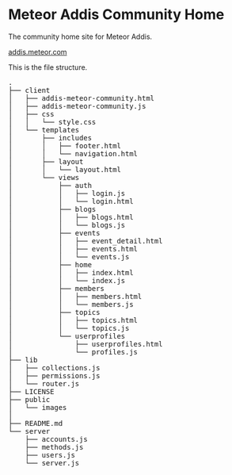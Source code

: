 Meteor Addis Community Home
==========================

The community home site for Meteor Addis.

[addis.meteor.com](http://addis.meteor.com/ "Official Site")

This is the file structure.
<pre>
.
├── client
│   ├── addis-meteor-community.html
│   ├── addis-meteor-community.js
│   ├── css
│   │   └── style.css
│   └── templates
│       ├── includes
│       │   ├── footer.html
│       │   └── navigation.html
│       ├── layout
│       │   └── layout.html
│       └── views
│           ├── auth
│           │   ├── login.js
│           │   └── login.html
│           ├── blogs
│           │   ├── blogs.html
│           │   └── blogs.js
│           ├── events
│           │   ├── event_detail.html
│           │   ├── events.html
│           │   └── events.js
│           ├── home
│           │   ├── index.html
│           │   └── index.js
│           ├── members
│           │   ├── members.html
│           │   └── members.js
│           ├── topics
│           │   ├── topics.html
│           │   └── topics.js
│           └── userprofiles
│               ├── userprofiles.html
│               └── profiles.js
├── lib
│   ├── collections.js
│   ├── permissions.js
│   └── router.js
├── LICENSE
├── public
│   └── images
│  
├── README.md
└── server
    ├── accounts.js
    ├── methods.js
    ├── users.js
    └── server.js
</pre>
